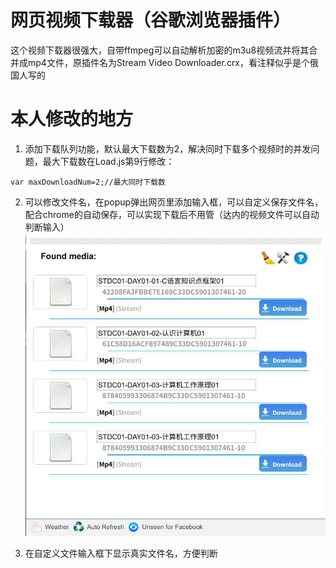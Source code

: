 # 网页视频下载器（谷歌浏览器插件）
这个视频下载器很强大，自带ffmpeg可以自动解析加密的m3u8视频流并将其合并成mp4文件，原插件名为Stream Video Downloader.crx，看注释似乎是个俄国人写的
# 本人修改的地方
1. 添加下载队列功能，默认最大下载数为2，解决同时下载多个视频时的并发问题，最大下载数在Load.js第9行修改：
```
var maxDownloadNum=2;//最大同时下载数
```
2. 可以修改文件名，在popup弹出网页里添加输入框，可以自定义保存文件名，配合chrome的自动保存，可以实现下载后不用管（达内的视频文件可以自动判断输入）
![示意图](demo.jpeg)

3. 在自定义文件输入框下显示真实文件名，方便判断